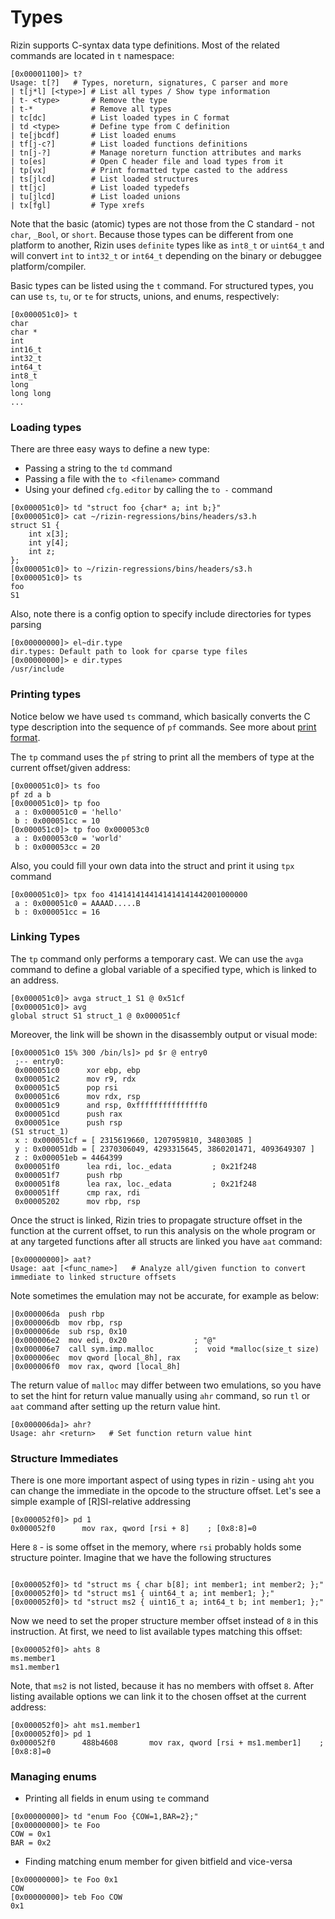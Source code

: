 # Types

Rizin supports C-syntax data type definitions. Most of the related commands are located in `t` namespace:

```
[0x00001100]> t?
Usage: t[?]   # Types, noreturn, signatures, C parser and more
| t[j*l] [<type>] # List all types / Show type information
| t- <type>       # Remove the type
| t-*             # Remove all types
| tc[dc]          # List loaded types in C format
| td <type>       # Define type from C definition
| te[jbcdf]       # List loaded enums
| tf[j-c?]        # List loaded functions definitions
| tn[j-?]         # Manage noreturn function attributes and marks
| to[es]          # Open C header file and load types from it
| tp[vx]          # Print formatted type casted to the address
| ts[jlcd]        # List loaded structures
| tt[jc]          # List loaded typedefs
| tu[jlcd]        # List loaded unions
| tx[fgl]         # Type xrefs
```

Note that the basic (atomic) types are not those from the C standard -
not `char`, `_Bool`, or `short`. Because those types can be different
from one platform to another, Rizin uses `definite` types like as
`int8_t` or `uint64_t` and will convert `int` to `int32_t` or `int64_t`
depending on the binary or debuggee platform/compiler.

Basic types can be listed using the `t` command. For structured types, you 
can use `ts`, `tu`, or `te` for structs, unions, and enums, respectively:

```
[0x000051c0]> t
char
char *
int
int16_t
int32_t
int64_t
int8_t
long
long long
...
```

### Loading types

There are three easy ways to define a new type:
* Passing a string to the `td` command
* Passing a file with the `to <filename>` command
* Using your defined `cfg.editor` by calling the `to -` command

```
[0x000051c0]> td "struct foo {char* a; int b;}"
[0x000051c0]> cat ~/rizin-regressions/bins/headers/s3.h
struct S1 {
    int x[3];
    int y[4];
    int z;
};
[0x000051c0]> to ~/rizin-regressions/bins/headers/s3.h
[0x000051c0]> ts
foo
S1
```

Also, note there is a config option to specify include directories for types parsing

```
[0x00000000]> el~dir.type
dir.types: Default path to look for cparse type files
[0x00000000]> e dir.types
/usr/include
```

### Printing types

Notice below we have used `ts` command, which basically converts the C type 
description into the sequence of `pf` commands. See more about 
[print format](../basic_commands/print_modes.md).

The `tp` command uses the `pf` string to print all the members of type at the current offset/given address:

```
[0x000051c0]> ts foo
pf zd a b
[0x000051c0]> tp foo
 a : 0x000051c0 = 'hello'
 b : 0x000051cc = 10
[0x000051c0]> tp foo 0x000053c0
 a : 0x000053c0 = 'world'
 b : 0x000053cc = 20
```

Also, you could fill your own data into the struct and print it using `tpx` command

```
[0x000051c0]> tpx foo 4141414144141414141442001000000
 a : 0x000051c0 = AAAAD.....B
 b : 0x000051cc = 16
```

### Linking Types

The `tp` command only performs a temporary cast. We can use the `avga` command to 
define a global variable of a specified type, which is linked to an address.

```
[0x000051c0]> avga struct_1 S1 @ 0x51cf
[0x000051c0]> avg
global struct S1 struct_1 @ 0x000051cf
```

Moreover, the link will be shown in the disassembly output or visual mode:

```
[0x000051c0 15% 300 /bin/ls]> pd $r @ entry0
 ;-- entry0:
 0x000051c0      xor ebp, ebp
 0x000051c2      mov r9, rdx
 0x000051c5      pop rsi
 0x000051c6      mov rdx, rsp
 0x000051c9      and rsp, 0xfffffffffffffff0
 0x000051cd      push rax
 0x000051ce      push rsp
(S1 struct_1)
 x : 0x000051cf = [ 2315619660, 1207959810, 34803085 ]
 y : 0x000051db = [ 2370306049, 4293315645, 3860201471, 4093649307 ]
 z : 0x000051eb = 4464399
 0x000051f0      lea rdi, loc._edata         ; 0x21f248
 0x000051f7      push rbp
 0x000051f8      lea rax, loc._edata         ; 0x21f248
 0x000051ff      cmp rax, rdi
 0x00005202      mov rbp, rsp
```

Once the struct is linked, Rizin tries to propagate structure offset in the function at the current 
offset, to run this analysis on the whole program or at any targeted functions after all structs are 
linked you have `aat` command:

```
[0x00000000]> aat?
Usage: aat [<func_name>]   # Analyze all/given function to convert immediate to linked structure offsets
```

Note sometimes the emulation may not be accurate, for example as below:

````
|0x000006da  push rbp
|0x000006db  mov rbp, rsp
|0x000006de  sub rsp, 0x10
|0x000006e2  mov edi, 0x20               ; "@"
|0x000006e7  call sym.imp.malloc         ;  void *malloc(size_t size)
|0x000006ec  mov qword [local_8h], rax
|0x000006f0  mov rax, qword [local_8h]

````

The return value of `malloc` may differ between two emulations, so you have to set the hint for return 
value manually using `ahr` command, so run `tl` or `aat` command after setting up the return value hint.

```
[0x000006da]> ahr?
Usage: ahr <return>   # Set function return value hint
```

### Structure Immediates

There is one more important aspect of using types in rizin - using `aht` you
can change the immediate in the opcode to the structure offset.
Let's see a simple example of [R]SI-relative addressing

```
[0x000052f0]> pd 1
0x000052f0      mov rax, qword [rsi + 8]    ; [0x8:8]=0
```
Here `8` - is some offset in the memory, where `rsi` probably holds
some structure pointer. Imagine that we have the following structures
```

[0x000052f0]> td "struct ms { char b[8]; int member1; int member2; };"
[0x000052f0]> td "struct ms1 { uint64_t a; int member1; };"
[0x000052f0]> td "struct ms2 { uint16_t a; int64_t b; int member1; };"
```
Now we need to set the proper structure member offset instead of `8` in this instruction.
At first, we need to list available types matching this offset:

```
[0x000052f0]> ahts 8
ms.member1
ms1.member1
```

Note, that `ms2` is not listed, because it has no members with offset `8`.
After listing available options we can link it to the chosen offset at
the current address:

```
[0x000052f0]> aht ms1.member1
[0x000052f0]> pd 1
0x000052f0      488b4608       mov rax, qword [rsi + ms1.member1]    ; [0x8:8]=0
```

### Managing enums

* Printing all fields in enum using `te` command

```
[0x00000000]> td "enum Foo {COW=1,BAR=2};"
[0x00000000]> te Foo
COW = 0x1
BAR = 0x2
```

* Finding matching enum member for given bitfield and vice-versa

```
[0x00000000]> te Foo 0x1
COW
[0x00000000]> teb Foo COW
0x1
```
